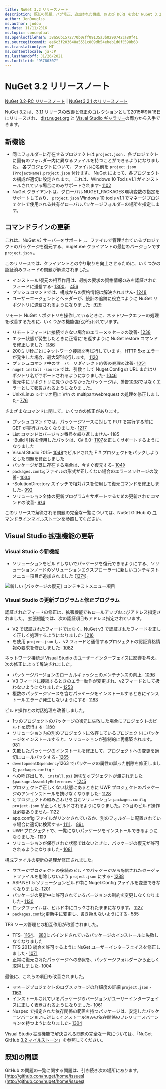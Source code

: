 ```yaml
---
title: NuGet 3.2 リリースノート
description: 既知の問題、バグ修正、追加された機能、および DCRs を含む NuGet 3.2 のリリースノート。
author: JonDouglas
ms.author: jodou
ms.date: 11/11/2016
ms.topic: conceptual
ms.openlocfilehash: 38a56b1572770b02ff09135a3b0290742ca80f41
ms.sourcegitcommit: ee6c3f203648a5561c809db54ebeb1d0f0598b68
ms.translationtype: MT
ms.contentlocale: ja-JP
ms.lasthandoff: 01/26/2021
ms.locfileid: "98780307"
---
```

# <a name="nuget-32-release-notes"></a>NuGet 3.2 リリースノート

[NuGet 3.2-RC リリースノート](../release-notes/nuget-3.2-RC.md)  | [NuGet 3.2.1 のリリースノート](../release-notes/nuget-3.2.1.md)

NuGet 3.2 は、3.1.1 リリースの改善と修正のコレクションとして2015年9月16日にリリースされ、 [dist.nuget.org](http://dist.nuget.org/index.html) と [Visual Studio ギャラリー](https://marketplace.visualstudio.com/items?itemName=NuGetTeam.NuGetPackageManagerforVisualStudio2015)の両方から入手できます。

## <a name="new-features"></a>新機能

* 同じフォルダーに存在するプロジェクトは `project.json` 、各プロジェクトに固有のフォルダー内に異なるファイルを持つことができるようになりました。  各プロジェクトについて、ファイルに名前を `project.json` `{ProjectName}.project.json` 付けます。 NuGet によって、各プロジェクトの構成が適切に設定されます。  これは、Windows 10 Tools v1.1 がインストールされている場合にのみサポートされます-  [1102](https://github.com/NuGet/Home/issues/1102)
* NuGet クライアントは、グローバル NUGET_PACKAGES 環境変数の指定をサポートしており、 `project.json` Windows 10 tools v1.1 でマネージプロジェクトで使用される共有グローバルパッケージフォルダーの場所を指定します。

## <a name="command-line-updates"></a>コマンドラインの更新

これは、NuGet v3 サーバーをサポートし、ファイルで管理されているプロジェクトのパッケージを復元する、nuget.exe クライアントの最初のバージョンです `project.json` 。

このリリースでは、クライアントとのやり取りを向上させるために、いくつかの認証済みフィードの問題が解決されました。

* インストール/復元の相互作用は、最初の要求の資格情報のみを認証されたフィードに送信する- [1300](https://github.com/NuGet/Home/issues/1300)、 [456](https://github.com/NuGet/Home/issues/456)
* プッシュコマンドでは、構成からの資格情報は解決されません- [1248](https://github.com/NuGet/Home/issues/1248)
* ユーザーエージェントとヘッダーが、統計の追跡に役立つように NuGet リポジトリに送信されるようになりました- [929](https://github.com/NuGet/Home/issues/929)

リモート NuGet リポジトリを操作しているときに、ネットワークエラーの処理を改善するために、いくつかの機能強化が行われています。

* リモートフィードに接続できない場合のエラーメッセージの改善- [1238](https://github.com/NuGet/Home/issues/1238)
* エラー状態が発生したときに正常に1を返すように NuGet restore コマンドを修正しました- [1186](https://github.com/NuGet/Home/issues/1186)
* 200ミリ秒ごとにネットワーク接続を再試行しています。 HTTP 5xx エラーが発生した場合、最大5回試行します。 [1120](https://github.com/NuGet/Home/issues/1120)
* プッシュコマンド中のサーバーリダイレクト応答の処理の改善- [1051](https://github.com/NuGet/Home/issues/1051)
* `nuget install -source` では、引数として Nuget.Config の URL またはリポジトリ名がサポートされるようになりました- [1046](https://github.com/NuGet/Home/issues/1046)
* 復元中にリポジトリに見つからなかったパッケージは、警告[1038](https://github.com/NuGet/Home/issues/1038)ではなくエラーとして報告されるようになりました。
* Unix/Linux シナリオ用に \r\n の multipartwebrequest の処理を修正しました- [776](https://github.com/NuGet/Home/issues/776)

さまざまなコマンドに関して、いくつかの修正があります。

* プッシュコマンドでは、パッケージソースに対して PUT を実行する前に GET が実行されなくなりました- [1237](https://github.com/NuGet/Home/issues/1237)
* List コマンドはバージョン番号を繰り返しません- [1185](https://github.com/NuGet/Home/issues/1185)
* -Build 引数を使用したパックは、C# 6.0- [1107](https://github.com/NuGet/Home/issues/1107)を正しくサポートするようになりました
* Visual Studio 2015- [1048](https://github.com/NuGet/Home/issues/1048)でビルドされた F # プロジェクトをパックしようとした問題を修正しました
* パッケージが既に存在する場合は、今すぐ復元する- [1040](https://github.com/NuGet/Home/issues/1040)
* `packages.config`ファイルの形式が正しくない場合のエラーメッセージの改善- [1034](https://github.com/NuGet/Home/issues/1034)
* -SolutionDirectory スイッチで相対パスを使用して復元コマンドを修正しました- [992](https://github.com/NuGet/Home/issues/992)
* ソリューション全体の更新プログラムをサポートするための更新されたコマンドの改善- [924](https://github.com/NuGet/Home/issues/924)

このリリースで解決される問題の完全な一覧については、NuGet GitHub の [コマンドラインマイルストーン](https://github.com/nuget/home/issues?utf8=%E2%9C%93&q=is%3Aissue+milestone%3A3.2.0-commandline+is%3Aclosed+-label%3AClosedAs%3ADuplicate)を参照してください。

## <a name="visual-studio-extension-updates"></a>Visual Studio 拡張機能の更新

### <a name="new-features-in-visual-studio"></a>Visual Studio の新機能

* ソリューションをビルドしないでパッケージを復元できるようにする、ソリューションノードのソリューションエクスプローラーに新しいコンテキストメニュー項目が追加されました ([1274](https://github.com/NuGet/Home/issues/1274))。

![新しい [パッケージの復元] コンテキストメニュー項目](./media/NuGet-3.2/newContextMenu.png)

### <a name="updates-and-fixes-in-visual-studio"></a>Visual Studio の更新プログラムと修正プログラム

認証されたフィードの修正は、拡張機能でもロールアップおよびアドレス指定されました。  拡張機能では、次の認証項目もアドレス指定されています。

* V2 で認証されたフィードではなく、NuGet v3 で認証されたフィードを正しく正しく処理するようになりました- [1216](https://github.com/NuGet/Home/issues/1216)
* を使用 `project.json` し、v2 フィードと通信するプロジェクトの認証資格情報の要求を修正しました- [1082](https://github.com/NuGet/Home/issues/1082)

ネットワーク接続が Visual Studio のユーザーインターフェイスに影響を与え、次の修正によって解決されました。

* パッケージバージョンのローカルキャッシュのメンテナンスの向上- [1096](https://github.com/NuGet/Home/issues/1096)
* V3 フィードに接続するときのエラー動作が変更され、v2 フィードとして扱わないようになりました- [1253](https://github.com/NuGet/Home/issues/1253)
* 複数のパッケージソースを含むパッケージをインストールするときにインストールエラーが発生しないようにする- [1183](https://github.com/NuGet/Home/issues/1183)

ビルド操作との対話処理を改善しました。

* 1つのプロジェクトのパッケージの復元に失敗した場合にプロジェクトのビルドを続行する- [1169](https://github.com/NuGet/Home/issues/1169)
* ソリューション内の別のプロジェクトに依存しているプロジェクトにパッケージをインストールすると、ソリューションが強制的に再構築されます。 [981](https://github.com/NuGet/Home/issues/981)
* 失敗したパッケージのインストールを修正して、プロジェクトへの変更を適切にロールバックする- [1265](https://github.com/NuGet/Home/issues/1265)
* `developmentDependency`1263 でパッケージの属性の誤った削除を修正しました `packages.config`  -  [](https://github.com/NuGet/Home/issues/1263)
* への呼び出しで、 `install.ps1` 適切なオブジェクトが渡されました `$package.AssemblyReferences` - [1245](https://github.com/NuGet/Home/issues/1245)
* プロジェクトが正しくない状態にあるときに UWP プロジェクトのパッケージのアンインストールを妨げなくなりました- [1128](https://github.com/NuGet/Home/issues/1128)
* とプロジェクトの組み合わせを含むソリューション `packages.config` `project.json` が正しくビルドされるようになりました。2つ目のビルド操作は必要ありません- [1122](https://github.com/NuGet/Home/issues/1122)
* app.config ファイルがリンクされているか、別のフォルダーに配置されている場合に適切に検索する- [1111](https://github.com/NuGet/Home/issues/1111)、 [894](https://github.com/NuGet/Home/issues/894)
* UWP プロジェクトで、一覧にないパッケージをインストールできるようになりました- [1109](https://github.com/NuGet/Home/issues/1109)
* ソリューションが保存された状態ではないときに、パッケージの復元が許可されるようになりました- [1081](https://github.com/NuGet/Home/issues/1081)

構成ファイルの更新の処理が修正されました。

* マネージプロジェクトの後続のビルドでパッケージから配信されたターゲットファイルを削除しないよう `project.json` にする- [1288](https://github.com/NuGet/Home/issues/1288)
* ASP.NET 5 ソリューションビルド中に Nuget.Config ファイルを変更できなくなりました- [1201](https://github.com/NuGet/Home/issues/1201)
* パッケージの更新中に許可されているバージョンの制約を変更しなくなりました- [1130](https://github.com/NuGet/Home/issues/1130)
* ロックファイルは、ビルド中にロックされたままになります。 [1127](https://github.com/NuGet/Home/issues/1127)
* `packages.config`更新中に変更し、書き換えないようにする- [585](https://github.com/NuGet/Home/issues/585)

TFS ソース管理との相互作用が改善されました。

* TFS- [1164](https://github.com/NuGet/Home/issues/1164)、 [980](https://github.com/NuGet/Home/issues/980)にバインドされているパッケージのインストールに失敗しなくなりました
* TFS 2013 統合を許可するように NuGet ユーザーインターフェイスを修正しました- [1071](https://github.com/NuGet/Home/issues/1071)
* 正常に復元されたパッケージへの参照を、パッケージフォルダーから正しく取得しました- [1004](https://github.com/NuGet/Home/issues/1004)

最後に、これらの項目も改善されました。

* マネージプロジェクトのログメッセージの詳細度の詳細 `project.json` - [1163](https://github.com/NuGet/Home/issues/1163)
* インストールされているパッケージのバージョンがユーザーインターフェイスに正しく表示されるようになりました- [1061](https://github.com/NuGet/Home/issues/1061)
* Nuspec で指定された依存関係の範囲を持つパッケージは、安定したパッケージバージョンに対してインストール済みの依存関係のプレリリースバージョンを持つようになりました- [1304](https://github.com/NuGet/Home/issues/1304)

Visual Studio 拡張機能で解決される問題の完全な一覧については、「NuGet GitHub [3.2 マイルストーン](https://github.com/nuget/home/issues?q=is%3Aissue+is%3Aclosed+-label%3AClosedAs%3ADuplicate+milestone%3A3.2)」を参照してください。

## <a name="known-issues"></a>既知の問題

GitHub の問題の一覧に関する問題は、引き続き次の場所にあります。 [http://github.com/nuget/home/issues](http://github.com/nuget/home/issues)